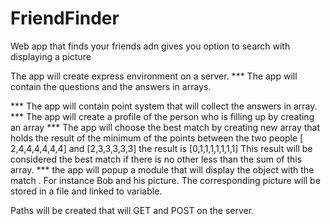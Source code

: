 # FriendFinder
Web app that finds your friends adn gives you option to search with displaying a picture


The app will create express environment on a server. 
*** The app will contain the questions and the answers in arrays.

*** The app will contain point system that will collect the answers in array.
*** The app will create a profile of the person who is filling up by creating an array
*** The app will choose the best match by creating new array that holds the result of the minimum of the points between the two people [ 2,4,4,4,4,4,4] and [2,3,3,3,3,3] the result is [0,1,1,1,1,1,1,1] This result will be considered the best match if there is no other less than the sum of this array.
*** the app will popup a module that will display the object with the match . For instance Bob and his picture. The corresponding picture will be stored in a file and linked to variable.


 Paths will be created that will GET and POST on the server.
